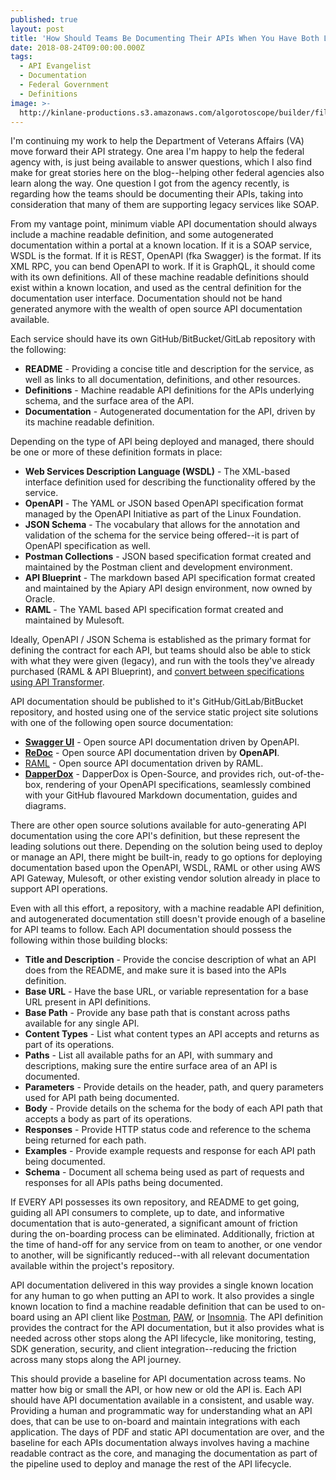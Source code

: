 ```yaml
---
published: true
layout: post
title: 'How Should Teams Be Documenting Their APIs When You Have Both Legacy And New APIs?'
date: 2018-08-24T09:00:00.000Z
tags:
  - API Evangelist
  - Documentation
  - Federal Government
  - Definitions
image: >-
  http://kinlane-productions.s3.amazonaws.com/algorotoscope/builder/filtered/23_19_800_500_0_max_0_-5_-1.jpg
---
```

I'm continuing my work to help the Department of Veterans Affairs (VA) move forward their API strategy. One area I'm happy to help the federal agency with, is just being available to answer  questions, which I also find make for great stories here on the blog--helping other federal agencies also learn along the way. One question I got from the agency recently, is regarding how the teams should be documenting their APIs, taking into consideration that many of them are supporting legacy services like SOAP.

From my vantage point, minimum viable API documentation should always include a machine readable definition, and some autogenerated documentation within a portal at a known location. If it is a SOAP service, WSDL is the format. If it is REST, OpenAPI (fka Swagger) is the format. If its XML RPC, you can bend OpenAPI to work. If it is GraphQL, it should come with its own definitions. All of these machine readable definitions should exist within a known location, and used as the central definition for the documentation user interface. Documentation should not be hand generated anymore with the wealth of open source API documentation available.

Each service should have its own GitHub/BitBucket/GitLab repository with the following:

- **README** - Providing a concise title and description for the service, as well as links to all documentation, definitions, and other resources.
- **Definitions** - Machine readable API definitions for the APIs underlying schema, and the surface area of the API.
- **Documentation** - Autogenerated documentation for the API, driven by its machine readable definition.

Depending on the type of API being deployed and managed, there should be one or more of these definition formats in place:

- **Web Services Description Language (WSDL)** - The XML-based interface definition used for describing the functionality offered by the service.
- **OpenAPI** - The YAML or JSON based OpenAPI specification format managed by the OpenAPI Initiative as part of the Linux Foundation.
- **JSON Schema** - The vocabulary that allows for the annotation and validation of the schema for the service being offered--it is part of OpenAPI specification as well.
- **Postman Collections** - JSON based specification format created and maintained by the Postman client and development environment.
- **API Blueprint** - The markdown based API specification format created and maintained by the Apiary API design environment, now owned by Oracle.
- **RAML** - The YAML based API specification format created and maintained by Mulesoft.

Ideally, OpenAPI / JSON Schema is established as the primary format for defining the contract for each API, but teams should also be able to stick with what they were given (legacy), and run with the tools they've already purchased (RAML & API Blueprint), and [convert between specifications using API Transformer](https://apimatic.io/transformer).

API documentation should be published to it's GitHub/GitLab/BitBucket repository, and hosted using one of the service static project site solutions with one of the following open source documentation:

- [**Swagger UI**](https://swagger.io/tools/swagger-ui/) - Open source API documentation driven by OpenAPI.
- [**ReDoc**](https://rebilly.github.io/ReDoc/) - Open source API documentation driven by **OpenAPI**.
- [RAML](https://raml.org/developers/document-your-api) - Open source API documentation driven by RAML.
- [**DapperDox**](http://dapperdox.io/) - DapperDox is Open-Source, and provides rich, out-of-the-box, rendering of your OpenAPI specifications, seamlessly combined with your GitHub flavoured Markdown documentation, guides and diagrams.

There are other open source solutions available for auto-generating API documentation using the core API's definition, but these represent the leading solutions out there. Depending on the solution being used to deploy or manage an API, there might be built-in, ready to go options for deploying documentation based upon the OpenAPI, WSDL, RAML or other using AWS API Gateway, Mulesoft, or other existing vendor solution already in place to support API operations.

Even with all this effort, a repository, with a machine readable API definition, and autogenerated documentation still doesn't provide enough of a baseline for API teams to follow. Each API documentation should possess the following within those building blocks:

- **Title and Description** - Provide the concise description of what an API does from the README, and make sure it is based into the APIs definition.
- **Base URL** - Have the base URL, or variable representation for a base URL present in API definitions.
- **Base Path** - Provide any base path that is constant across paths available for any single API.
- **Content Types** - List what content types an API accepts and returns as part of its operations.
- **Paths** - List all available paths for an API, with summary and descriptions, making sure the entire surface area of an API is documented.
- **Parameters** - Provide details on the header, path, and query parameters used for API path being documented.
- **Body** - Provide details on the schema for the body of each API path that accepts a body as part of its operations.
- **Responses** - Provide HTTP status code and reference to the schema being returned for each path.
- **Examples** - Provide example requests and response for each API path being documented.
- **Schema** - Document all schema being used as part of requests and responses for all APIs paths being documented.

If EVERY API possesses its own repository, and README to get going, guiding all API consumers to complete, up to date, and informative documentation that is auto-generated, a significant amount of friction during the on-boarding process can be eliminated. Additionally, friction at the time of hand-off for any service from on team to another, or one vendor to another, will be significantly reduced--with all relevant documentation available within the project's repository.

API documentation delivered in this way provides a single known location for any human to go when putting an API to work. It also provides a single known location to find a machine readable definition that can be used to on-board using an API client like [Postman](http://www.getpostman.com/), [PAW](http://luckymarmot.com/paw), or [Insomnia](http://insomnia.rest/). The API definition provides the contract for the API documentation, but it also provides what is needed across other stops along the API lifecycle, like monitoring, testing, SDK generation, security, and client integration--reducing the friction across many stops along the API journey.

This should provide a baseline for API documentation across teams. No matter how big or small the API, or how new or old the API is. Each API should have API documentation available in a consistent, and usable way. Providing a human and programmatic way for understanding what an API does, that can be use to on-board and maintain integrations with each application. The days of PDF and static API documentation are over, and the baseline for each APIs documentation always involves having a machine readable contract as the core, and managing the documentation as part of the pipeline used to deploy and manage the rest of the API lifecycle.
